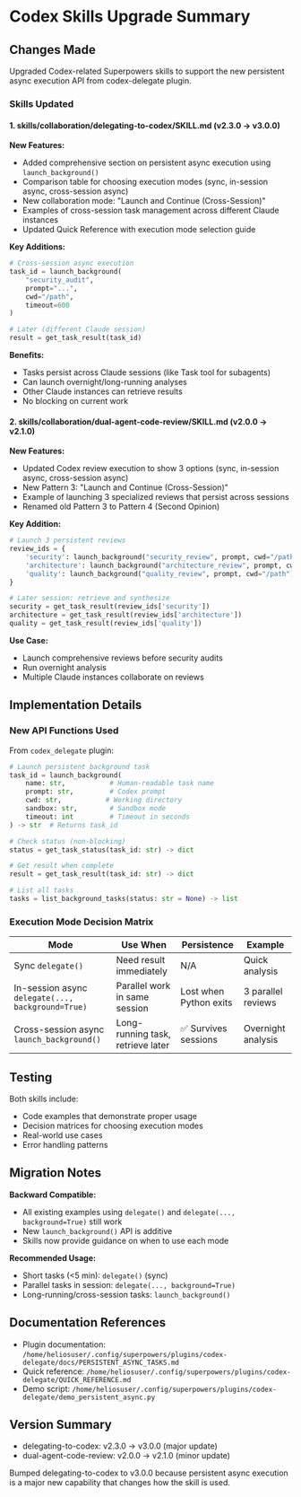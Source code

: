 # Codex Skills Upgrade Summary

## Changes Made

Upgraded Codex-related Superpowers skills to support the new persistent async execution API from codex-delegate plugin.

### Skills Updated

#### 1. skills/collaboration/delegating-to-codex/SKILL.md (v2.3.0 → v3.0.0)

**New Features:**
- Added comprehensive section on persistent async execution using `launch_background()`
- Comparison table for choosing execution modes (sync, in-session async, cross-session async)
- New collaboration mode: "Launch and Continue (Cross-Session)"
- Examples of cross-session task management across different Claude instances
- Updated Quick Reference with execution mode selection guide

**Key Additions:**
```python
# Cross-session async execution
task_id = launch_background(
    "security_audit",
    prompt="...",
    cwd="/path",
    timeout=600
)

# Later (different Claude session)
result = get_task_result(task_id)
```

**Benefits:**
- Tasks persist across Claude sessions (like Task tool for subagents)
- Can launch overnight/long-running analyses
- Other Claude instances can retrieve results
- No blocking on current work

#### 2. skills/collaboration/dual-agent-code-review/SKILL.md (v2.0.0 → v2.1.0)

**New Features:**
- Updated Codex review execution to show 3 options (sync, in-session async, cross-session async)
- New Pattern 3: "Launch and Continue (Cross-Session)"
- Example of launching 3 specialized reviews that persist across sessions
- Renamed old Pattern 3 to Pattern 4 (Second Opinion)

**Key Addition:**
```python
# Launch 3 persistent reviews
review_ids = {
    'security': launch_background("security_review", prompt, cwd="/path"),
    'architecture': launch_background("architecture_review", prompt, cwd="/path"),
    'quality': launch_background("quality_review", prompt, cwd="/path")
}

# Later session: retrieve and synthesize
security = get_task_result(review_ids['security'])
architecture = get_task_result(review_ids['architecture'])
quality = get_task_result(review_ids['quality'])
```

**Use Case:**
- Launch comprehensive reviews before security audits
- Run overnight analysis
- Multiple Claude instances collaborate on reviews

## Implementation Details

### New API Functions Used

From `codex_delegate` plugin:

```python
# Launch persistent background task
task_id = launch_background(
    name: str,           # Human-readable task name
    prompt: str,         # Codex prompt
    cwd: str,           # Working directory
    sandbox: str,        # Sandbox mode
    timeout: int         # Timeout in seconds
) -> str  # Returns task_id

# Check status (non-blocking)
status = get_task_status(task_id: str) -> dict

# Get result when complete
result = get_task_result(task_id: str) -> dict

# List all tasks
tasks = list_background_tasks(status: str = None) -> list
```

### Execution Mode Decision Matrix

| Mode | Use When | Persistence | Example |
|------|----------|-------------|---------|
| Sync `delegate()` | Need result immediately | N/A | Quick analysis |
| In-session async `delegate(..., background=True)` | Parallel work in same session | Lost when Python exits | 3 parallel reviews |
| Cross-session async `launch_background()` | Long-running task, retrieve later | ✅ Survives sessions | Overnight analysis |

## Testing

Both skills include:
- Code examples that demonstrate proper usage
- Decision matrices for choosing execution modes
- Real-world use cases
- Error handling patterns

## Migration Notes

**Backward Compatible:**
- All existing examples using `delegate()` and `delegate(..., background=True)` still work
- New `launch_background()` API is additive
- Skills now provide guidance on when to use each mode

**Recommended Usage:**
- Short tasks (<5 min): `delegate()` (sync)
- Parallel tasks in session: `delegate(..., background=True)`
- Long-running/cross-session tasks: `launch_background()`

## Documentation References

- Plugin documentation: `/home/heliosuser/.config/superpowers/plugins/codex-delegate/docs/PERSISTENT_ASYNC_TASKS.md`
- Quick reference: `/home/heliosuser/.config/superpowers/plugins/codex-delegate/QUICK_REFERENCE.md`
- Demo script: `/home/heliosuser/.config/superpowers/plugins/codex-delegate/demo_persistent_async.py`

## Version Summary

- delegating-to-codex: v2.3.0 → v3.0.0 (major update)
- dual-agent-code-review: v2.0.0 → v2.1.0 (minor update)

Bumped delegating-to-codex to v3.0.0 because persistent async execution is a major new capability that changes how the skill is used.
